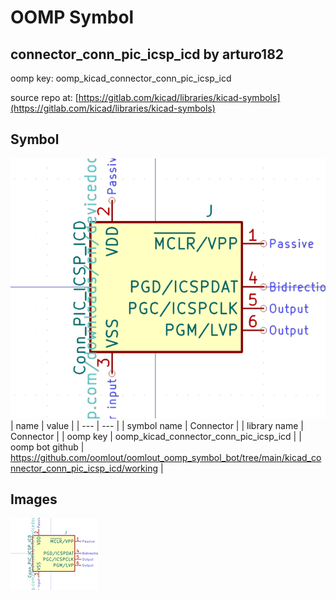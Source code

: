 # OOMP Symbol  
## connector_conn_pic_icsp_icd  by arturo182  
  
oomp key: oomp_kicad_connector_conn_pic_icsp_icd  
  
source repo at: [https://gitlab.com/kicad/libraries/kicad-symbols](https://gitlab.com/kicad/libraries/kicad-symbols)  
## Symbol  
  
[![working.png](working_600.png)](working.png)  
| name | value | 
| --- | --- | 
| symbol name | Connector | 
| library name | Connector | 
| oomp key | oomp_kicad_connector_conn_pic_icsp_icd | 
| oomp bot github | https://github.com/oomlout/oomlout_oomp_symbol_bot/tree/main/kicad_connector_conn_pic_icsp_icd/working | 
## Images  
  
[![working.png](working_140.png)](working.png)  
